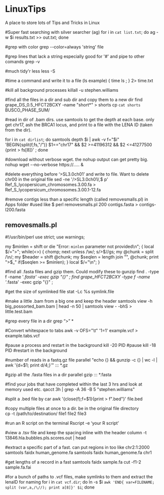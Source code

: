 # LinuxTips
A place to store lots of Tips and Tricks in Linux

#Super fast searching with silver searcher (ag)
for i in `cat list.txt`; do ag -w $i results.txt >> out.txt; done

#grep with color
grep --color=always 'string' file

#grep lines that lack a string especially good for '#' and pipe to other comands
grep -v

#much tidy'r less
less -S

#time a command and write it to a file (ls example)
{ time ls  ; } 2> time.txt

#kill all background processes
killall -u stephen.williams

#find all the files in a dir and sub dir and copy them to a new dir
find grape_DS_0.5_HFCT2BCXY -name "short*" > shorts
cp `cat shorts` BUSCO_PHASE_SUM/

#read in dir of .bam dirs. use samtools to get the depth at each base. only get chr17, ash the BRCA1 locus, and print to a file with the LENA ID (taken from the dir).

for i in `cat dirlist`; do samtools depth $i | awk -v f="$i" 'BEGIN{split(f,fs,"/")} $1=="chr17" && $2 >=41196312 && $2 <=41277500 {print > fs[8]}' ; done 
 
#download without verbose wget. the nohup output can get pretty big. 
nohup wget --no-verbose  https://….. &


#delete everything before ‘>SL3.0ch01’ and write to file. Want to delete chr00 in the original file
sed -ne '/>SL3.0ch01/,$ p' Ref_S_lycopersicum_chromosomes.3.00.fa > Ref_S_lycopersicum_chromosomes.3.00.1-12.fa

#remove contigs less than a specific length (called removesmalls.pl) in Apps folder
#used like $ perl removesmalls.pl 200 contigs.fasta > contigs-l200.fasta

## removesmalls.pl
#!/usr/bin/perl
use strict;
use warnings;

my $minlen = shift or die "Error: `minlen` parameter not provided\n";
{
    local $/=">";
    while(<>) {
        chomp;
        next unless /\w/;
        s/>$//gs;
        my @chunk = split /\n/;
        my $header = shift @chunk;
        my $seqlen = length join "", @chunk;
        print ">$_" if($seqlen >= $minlen);
    }
    local $/="\n";
}


#find all .fasta files and gzip them. Could modify these to gunzip
find . -type f -name '*.fasta' -exec gzip "{}" \;
find grape_HFCT2BCXY -type f -name '*.fasta' -exec gzip "{}" \;

#get the size of symlinked file
stat -Lc %s symlink.file

#make a little .bam from a big one and keep the header
samtools view -h big_possorted_bam.bam | head -n 50 | samtools view - -bhS > little.test.bam

#grep every file in a dir
grep “>” *

#Convert whitespace to tabs
awk -v OFS="\t" '$1=$1' example.vcf > example.tabs.vcf

#pause a process and restart in the background
kill -20 PID #pause 
kill -18 PID #restart in the background

#number of reads in a fastq.gz file
parallel "echo {} && gunzip -c {} | wc -l | awk '{d=\$1; print d/4;}'" ::: *.gz


#gzip all the .fasta files in a dir
parallel gzip ::: *.fasta

#find your jobs that have completed within the last 3 hrs and look at memory used etc.
qacct 3h | grep -A 36 -B 5 "stephen.williams"

#split a .bed file by car
awk '{close(f);f=$1}{print > f".bed"}' file.bed

#copy multiple files at once to a dir. be in the original file directory	
cp -t /path/to/destination/ file1 file2 file3

#run an R script on the terminal
Rscript -e ‘your R script’

#view a .tsv file and keep the spacing inline with the header
column -t 13846.hla.bubbles.pls.scores.out | head


#extract a specific part of a fast. can put regions in too like chr2:1:2000
samtools faidx human_genome.fa
samtools faidx human_genome.fa chr1

#get lengths of a record in a fast
samtools faidx sample.fa 
cut -f1-2 sample.fa.fai


#for a bunch of paths to .vcf files, make symlinks to them and extract the lenaID for naming
for i in `cat vcf.dir`; do ln -s $i `awk 'END{ var=FILENAME; split (var,a,/\//); print a[8]}' $i`; done



